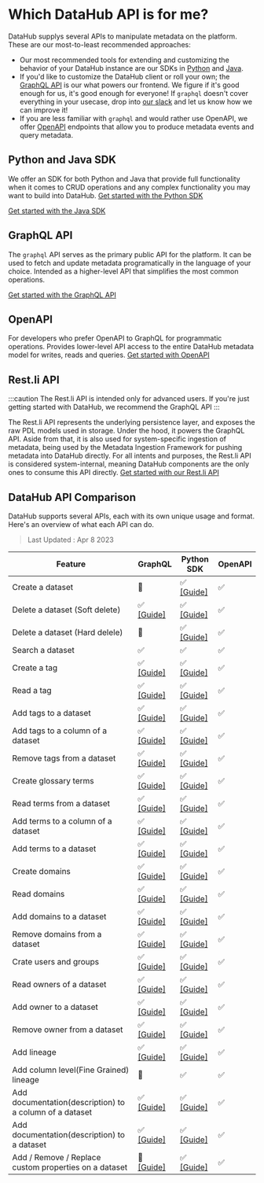 # Which DataHub API is for me?

DataHub supplys several APIs to manipulate metadata on the platform. These are our most-to-least recommended approaches:

- Our most recommended tools for extending and customizing the behavior of your DataHub instance are our SDKs in [Python](metadata-ingestion/as-a-library.md) and [Java](metadata-integration/java/as-a-library.md).
- If you'd like to customize the DataHub client or roll your own; the [GraphQL API](docs/api/graphql/getting-started.md) is our what powers our frontend. We figure if it's good enough for us, it's good enough for everyone! If `graphql` doesn't cover everything in your usecase, drop into [our slack](docs/slack.md) and let us know how we can improve it!
- If you are less familiar with `graphql` and would rather use OpenAPI, we offer [OpenAPI](docs/api/openapi/openapi-usage-guide.md) endpoints that allow you to produce metadata events and query metadata.

## Python and Java SDK

We offer an SDK for both Python and Java that provide full functionality when it comes to CRUD operations and any complex functionality you may want to build into DataHub.
<a
    className='button button--primary button--lg'
    href="/docs/metadata-ingestion/as-a-library">
Get started with the Python SDK
</a>

<a
    className='button button--primary button--lg'
    href="/docs/metadata-integration/java/as-a-library">
Get started with the Java SDK
</a>

## GraphQL API

The `graphql` API serves as the primary public API for the platform. It can be used to fetch and update metadata programatically in the language of your choice. Intended as a higher-level API that simplifies the most common operations.

<a
    className='button button--primary button--lg'
    href="/docs/api/graphql/getting-started">
Get started with the GraphQL API
</a>

## OpenAPI

For developers who prefer OpenAPI to GraphQL for programmatic operations. Provides lower-level API access to the entire DataHub metadata model for writes, reads and queries.
<a
    className='button button--primary button--lg'
    href="/docs/api/openapi/openapi-usage-guide">
Get started with OpenAPI
</a>

## Rest.li API

:::caution
The Rest.li API is intended only for advanced users. If you're just getting started with DataHub, we recommend the GraphQL API
:::

The Rest.li API represents the underlying persistence layer, and exposes the raw PDL models used in storage. Under the hood, it powers the GraphQL API. Aside from that, it is also used for system-specific ingestion of metadata, being used by the Metadata Ingestion Framework for pushing metadata into DataHub directly. For all intents and purposes, the Rest.li API is considered system-internal, meaning DataHub components are the only ones to consume this API directly.
<a
    className='button button--primary button--lg'
    href="/docs/api/restli/restli-overview">
Get started with our Rest.li API
</a>

## DataHub API Comparison

DataHub supports several APIs, each with its own unique usage and format.
Here's an overview of what each API can do.

> Last Updated : Apr 8 2023

| Feature                                                 | GraphQL                                                                      | Python SDK                                                                   | OpenAPI |
| ------------------------------------------------------- | ---------------------------------------------------------------------------- | ---------------------------------------------------------------------------- | ------- |
| Create a dataset                                        | 🚫                                                                           | ✅ [[Guide]](/docs/api/tutorials/datasets.md)                                | ✅      |
| Delete a dataset (Soft delete)                          | ✅ [[Guide]](/docs/api/tutorials/datasets.md#delete-dataset)                 | ✅ [[Guide]](/docs/api/tutorials/datasets.md#delete-dataset)                 | ✅      |
| Delete a dataset (Hard delele)                          | 🚫                                                                           | ✅ [[Guide]](/docs/api/tutorials/datasets.md#delete-dataset)                 | ✅      |
| Search a dataset                                        | ✅                                                                           | ✅                                                                           | ✅      |
| Create a tag                                            | ✅ [[Guide]](/docs/api/tutorials/tags.md)                                    | ✅ [[Guide]](/docs/api/tutorials/tags.md)                                    | ✅      |
| Read a tag                                              | ✅ [[Guide]](/docs/api/tutorials/tags.md)                                    | ✅ [[Guide]](/docs/api/tutorials/tags.md)                                    | ✅      |
| Add tags to a dataset                                   | ✅ [[Guide]](/docs/api/tutorials/tags.md)                                    | ✅ [[Guide]](/docs/api/tutorials/tags.md)                                    | ✅      |
| Add tags to a column of a dataset                       | ✅ [[Guide]](/docs/api/tutorials/tags.md)                                    | ✅ [[Guide]](/docs/api/tutorials/tags.md)                                    | ✅      |
| Remove tags from a dataset                              | ✅ [[Guide]](/docs/api/tutorials/tags.md)                                    | ✅ [[Guide]](/docs/api/tutorials/tags.md#add-tags)                           | ✅      |
| Create glossary terms                                   | ✅ [[Guide]](/docs/api/tutorials/terms.md)                                   | ✅ [[Guide]](/docs/api/tutorials/terms.md)                                   | ✅      |
| Read terms from a dataset                               | ✅ [[Guide]](/docs/api/tutorials/terms.md)                                   | ✅ [[Guide]](/docs/api/tutorials/terms.md)                                   | ✅      |
| Add terms to a column of a dataset                      | ✅ [[Guide]](/docs/api/tutorials/terms.md)                                   | ✅ [[Guide]](/docs/api/tutorials/terms.md)                                   | ✅      |
| Add terms to a dataset                                  | ✅ [[Guide]](/docs/api/tutorials/terms.md)                                   | ✅ [[Guide]](/docs/api/tutorials/terms.md)                                   | ✅      |
| Create domains                                          | ✅ [[Guide]](/docs/api/tutorials/domains.md)                                 | ✅ [[Guide]](/docs/api/tutorials/domains.md)                                 | ✅      |
| Read domains                                            | ✅ [[Guide]](/docs/api/tutorials/domains.md)                                 | ✅ [[Guide]](/docs/api/tutorials/domains.md)                                 | ✅      |
| Add domains to a dataset                                | ✅ [[Guide]](/docs/api/tutorials/domains.md)                                 | ✅ [[Guide]](/docs/api/tutorials/domains.md)                                 | ✅      |
| Remove domains from a dataset                           | ✅ [[Guide]](/docs/api/tutorials/domains.md)                                 | ✅ [[Guide]](/docs/api/tutorials/domains.md)                                 | ✅      |
| Crate users and groups                                  | ✅ [[Guide]](/docs/api/tutorials/owners.md)                                  | ✅ [[Guide]](/docs/api/tutorials/owners.md)                                  | ✅      |
| Read owners of a dataset                                | ✅ [[Guide]](/docs/api/tutorials/owners.md)                                  | ✅ [[Guide]](/docs/api/tutorials/owners.md)                                  | ✅      |
| Add owner to a dataset                                  | ✅ [[Guide]](/docs/api/tutorials/owners.md)                                  | ✅ [[Guide]](/docs/api/tutorials/owners.md)                                  | ✅      |
| Remove owner from a dataset                             | ✅ [[Guide]](/docs/api/tutorials/owners.md)                                  | ✅ [[Guide]](/docs/api/tutorials/owners.md)                                  | ✅      |
| Add lineage                                             | ✅ [[Guide]](/docs/api/tutorials/lineage.md)                                 | ✅ [[Guide]](/docs/api/tutorials/lineage.md)                                 | ✅      |
| Add column level(Fine Grained) lineage                  | 🚫                                                                           | ✅                                                                           | ✅      |
| Add documentation(description) to a column of a dataset | ✅ [[Guide]](/docs/api/tutorials/descriptions.md#add-description-on-column)  | ✅ [[Guide]](/docs/api/tutorials/descriptions.md#add-description-on-column)  | ✅      |
| Add documentation(description) to a dataset             | ✅ [[Guide]](/docs/api/tutorials/descriptions.md#add-description-on-dataset) | ✅ [[Guide]](/docs/api/tutorials/descriptions.md#add-description-on-dataset) | ✅      |
| Add / Remove / Replace custom properties on a dataset   | 🚫 [[Guide]](/docs/api/tutorials/custom-properties.md)                       | ✅ [[Guide]](/docs/api/tutorials/custom-properties.md)                       | ✅      |
